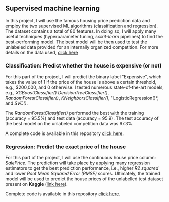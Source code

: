 ## Supervised machine learning
In this project, I will use the famous housing price prediction data and employ the two supervised ML algorithms (classification and regression). The dataset contains a total of 80 features. In doing so, I will apply many useful techniques (hyperparameter tuning, *scikit-learn* pipelines) to find the best-performing model. The best model will be then used to test the unlabeled data provided for an internally organized competition. For more details on the data used, [click here](https://github.com/sumitdeole/supervised-ml/blob/main/data/data_description_full.docx)

### Classification: Predict whether the house is expensive (or not)
For this part of the project, I will predict the binary label "Expensive", which takes the value of 1 if the price of the house is above a certain threshold, e.g., $200,000, and 0 otherwise. I tested numerous state-of-the-art models, e.g., *XGBoostClassifier()* *DecisionTreeClassifier()*, *RandomForestClassifier()*, *KNeighborsClassifier()*, "LogisticRegression()*, and *SVC()*. 

The *RandomForestClassifier()* performed the best with the training (accuracy = 95.5%) and test data (accuracy = 95.9). 
The test accuracy of the best model on the unlabeled competition data was 97.3%.  


A complete code is available in this repository [click here](https://github.com/sumitdeole/supervised-ml/blob/main/code/classification_code.ipynb).



### Regression: Predict the exact price of the house
For this part of the project, I will use the continuous house price column: *SalePrice*. The prediction will take place by applying many regression estimators to get the best prediction performance, i.e., higher *R2 squared* and lower *Root Mean Squared Error (RMSE)* scores. Ultimately, the trained model will be used to predict the house prices of the unlabelled test dataset present on **Kaggle** ([link here](https://www.kaggle.com/competitions/house-prices-advanced-regression-techniques/overview)).


Complete code is available in this repository [click here](https://github.com/sumitdeole/supervised-ml/blob/main/code/regression_code.ipynb).
